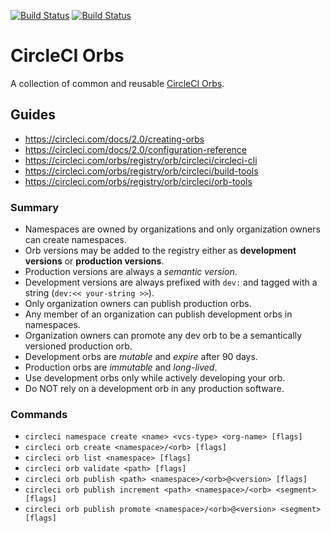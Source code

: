 [![Build Status][circleci-image]][circleci-url]
[![Build Status][devops-orb-image]][devops-orb-url]

# CircleCI Orbs

A collection of common and reusable [CircleCI Orbs](https://circleci.com/orbs).

## Guides

  - https://circleci.com/docs/2.0/creating-orbs
  - https://circleci.com/docs/2.0/configuration-reference
  - https://circleci.com/orbs/registry/orb/circleci/circleci-cli
  - https://circleci.com/orbs/registry/orb/circleci/build-tools
  - https://circleci.com/orbs/registry/orb/circleci/orb-tools

### Summary

  - Namespaces are owned by organizations and only organization owners can create namespaces.
  - Orb versions may be added to the registry either as **development versions** or **production versions**.
  - Production versions are always a *semantic version*.
  - Development versions are always prefixed with `dev:` and tagged with a string (`dev:<< your-string >>`).
  - Only organization owners can publish production orbs.
  - Any member of an organization can publish development orbs in namespaces.
  - Organization owners can promote any dev orb to be a semantically versioned production orb.
  - Development orbs are *mutable* and *expire* after 90 days.
  - Production orbs are *immutable* and *long-lived*.
  - Use development orbs only while actively developing your orb.
  - Do NOT rely on a development orb in any production software.

### Commands

  - `circleci namespace create <name> <vcs-type> <org-name> [flags]`
  - `circleci orb create <namespace>/<orb> [flags]`
  - `circleci orb list <namespace> [flags]`
  - `circleci orb validate <path> [flags]`
  - `circleci orb publish <path> <namespace>/<orb>@<version> [flags]`
  - `circleci orb publish increment <path> <namespace>/<orb> <segment> [flags]`
  - `circleci orb publish promote <namespace>/<orb>@<version> <segment> [flags]`


[circleci-url]: https://circleci.com/gh/moorara/circleci-orbs/tree/master
[circleci-image]: https://circleci.com/gh/moorara/circleci-orbs/tree/master.svg?style=shield
[devops-orb-url]: https://circleci.com/orbs/registry/orb/moorara/devops
[devops-orb-image]: https://img.shields.io/endpoint.svg?url=https://badges.circleci.io/orb/moorara/devops
